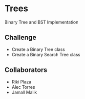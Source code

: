 # Trees
Binary Tree and BST Implementation

## Challenge
- Create a Binary Tree class
- Create a Binary Search Tree class

## Collaborators
- Riki Plaza
- Alec Torres
- Jamall Malik

